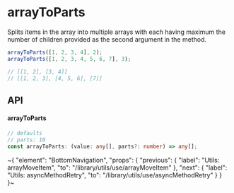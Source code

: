 
# arrayToParts

Splits items in the array into multiple arrays with each having maximum the number of children provided as the second argument in the method.

```ts
arrayToParts([1, 2, 3, 4], 2);
arrayToParts([1, 2, 3, 4, 5, 6, 7], 3);

// [[1, 2], [3, 4]]
// [[1, 2, 3], [4, 5, 6], [7]]
```


## API

#### arrayToParts

```ts
// defaults
// parts: 10
const arrayToParts: (value: any[], parts?: number) => any[];
```


~{
  "element": "BottomNavigation",
  "props": {
    "previous": {
      "label": "Utils: arrayMoveItem",
      "to": "/library/utils/use/arrayMoveItem"
    },
    "next": {
      "label": "Utils: asyncMethodRetry",
      "to": "/library/utils/use/asyncMethodRetry"
    }
  }
}~
